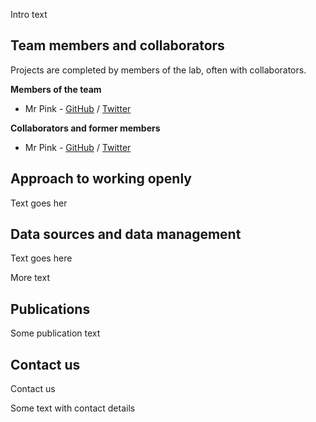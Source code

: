 Intro text

## Team members and collaborators
Projects are completed by members of the lab, often with collaborators.  

**Members of the team**  

* Mr Pink - [GitHub](https://github.com/username) / [Twitter](https://twitter.com/profile)

**Collaborators and former members**  

* Mr Pink - [GitHub](https://github.com/username) / [Twitter](https://twitter.com/profile)

## Approach to working openly  
Text goes her  

## Data sources and data management
Text goes here  

More text

## Publications
Some publication text

## Contact us
Contact us

Some text with contact details
